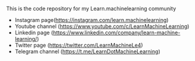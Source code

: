This is the code repository for my Learn.machinelearning community
- Instagram page(https://instagram.com/learn.machinelearning)
- Youtube channel (https://www.youtube.com/c/LearnMachineLearning)
- Linkedin page (https://www.linkedin.com/company/learn-machine-learning/)
- Twitter page (https://twitter.com/LearnMachineLe4)
- Telegram channel (https://t.me/LearnDotMachineLearning)
